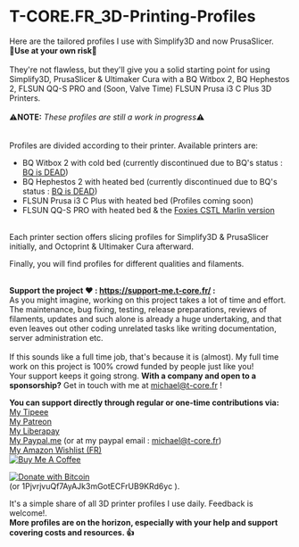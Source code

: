 # T-CORE.FR_3D-Printing-Profiles
Here are the tailored profiles I use with Simplify3D and now PrusaSlicer.<br> 🚨**Use at your own risk**🚨<br><br>
They're not flawless, but they'll give you a solid starting point for using Simplify3D, PrusaSlicer & Ultimaker Cura with a BQ Witbox 2, BQ Hephestos 2, FLSUN QQ-S PRO and (Soon, Valve Time) FLSUN Prusa i3 C Plus 3D Printers.
<br><br>
⚠️**NOTE:** *These profiles are still a work in progress*⚠️
<br><br><br>
Profiles are divided according to their printer. Available printers are:
* BQ Witbox 2 with cold bed (currently discontinued due to BQ's status : [BQ is DEAD](https://www.bq.com/))
* BQ Hephestos 2 with heated bed (currently discontinued due to BQ's status : [BQ is DEAD](https://www.bq.com/))
* FLSUN Prusa i3 C Plus with heated bed (Profiles coming soon)
* FLSUN QQ-S PRO with heated bed & the [Foxies CSTL Marlin version](https://github.com/Foxies-CSTL/Marlin_2.0.x/releases/)

<br>
Each printer section offers slicing profiles for Simplify3D & PrusaSlicer initially, and Octoprint & Ultimaker Cura afterward.

Finally, you will find profiles for different qualities and filaments.<br><br>

**Support the project ❤️ : https://support-me.t-core.fr/ :**<br>
As you might imagine, working on this project takes a lot of time and effort. The maintenance, bug fixing, testing, release preparations, reviews of filaments, updates and such alone is already a huge undertaking, and that even leaves out other coding unrelated tasks like writing documentation, server administration etc.<br><br>
If this sounds like a full time job, that's because it is (almost). My full time work on this project is 100% crowd funded by people just like you!<br>
Your support keeps it going strong.
**With a company and open to a sponsorship?** Get in touch with me at michael@t-core.fr ! 

**You can support directly through regular or one-time contributions via:**<br>
[My Tipeee](https://www.tipeee.com/torvast)<br>
[My Patreon](https://www.patreon.com/torvast)<br>
[My Liberapay](https://liberapay.com/Torvast/donate)<br>
[My Paypal.me](https://www.paypal.me/Torvast) (or at my paypal email : michael@t-core.fr)<br>
[My Amazon Wishlist (FR)](https://amzn.to/2GFwbD3)<br>
<a href="https://www.buymeacoffee.com/torvast" target="_blank"><img src="https://www.buymeacoffee.com/assets/img/custom_images/black_img.png" alt="Buy Me A Coffee" style="height: auto !important;width: auto !important;" ></a>

<a href="https://www.blockchain.com/btc/address/1PjvrjvuQf7AyAJk3mGotECFrUB9KRd6yc" target="_blank"><img src="https://support-me.t-core.fr/BTC.png" alt="Donate with Bitcoin" ></a><br> (or 1PjvrjvuQf7AyAJk3mGotECFrUB9KRd6yc ).

It's a simple share of all 3D printer profiles I use daily. Feedback is welcome!.<br>
**More profiles are on the horizon, especially with your help and support covering costs and resources. 👍**
